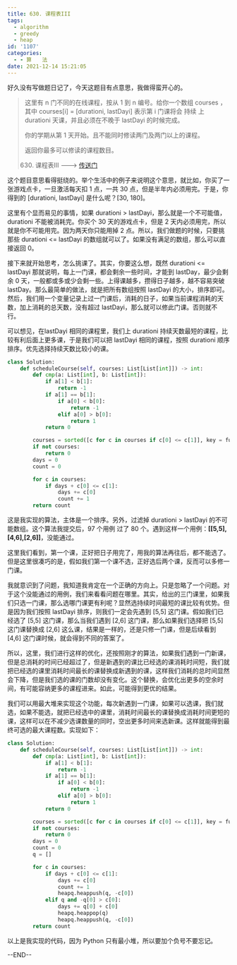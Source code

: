 ```yaml
---
title: 630. 课程表III
tags:
  - algorithm
  - greedy
  - heap
id: '1107'
categories:
  - - 算　　法
date: 2021-12-14 15:21:05
---
```


好久没有写做题日记了，今天这题目有点意思，我做得蛮开心的。

> 这里有 n 门不同的在线课程，按从 1 到 n 编号。给你一个数组 courses ，其中 courses[i] = [durationi, lastDayi] 表示第 i 门课将会 持续 上 durationi 天课，并且必须在不晚于 lastDayi 的时候完成。
> 
> 你的学期从第 1 天开始。且不能同时修读两门及两门以上的课程。
> 
> 返回你最多可以修读的课程数目。
> 
> 630. 课程表III ---> [传送门](https://leetcode-cn.com/problems/course-schedule-iii)

这个题目意思看得挺绕的。举个生活中的例子来说明这个意思，就比如，你买了一张游戏点卡，一旦激活每天扣 1 点，一共 30 点，但是半年内必须用完。于是，你得到的 [durationi, lastDayi] 是什么呢？[30, 180]。

这里有个显而易见的事情，如果 durationi > lastDayi，那么就是一个不可能值，durationi 不能被消耗完。你买个 30 天的游戏点卡，但是 2 天内必须用完，所以就是你不可能用完。因为两天你只能用掉 2 点。所以，我们做题的时候，只要挑那些 durationi <= lastDayi 的数组就可以了。如果没有满足的数组，那么可以直接返回 0。

接下来就开始思考，怎么挑课了。其实，你要这么想，既然 durationi <= lastDayi 那就说明，每上一门课，都会剩余一些时间，才能到 lastDay，最少会剩余 0 天，一般都或多或少会剩一些。上得课越多，攒得日子越多，越不容易突破 lastDay。那么最简单的做法，就是把所有数组按照 lastDayi 的大小，排序即可。然后，我们用一个变量记录上过一门课后，消耗的日子，如果当前课程消耗的天数，加上消耗的总天数，没有超过 lastDayi，那么就可以修此门课。否则就不行。

可以想见，在lastDayi 相同的课程里，我们上 durationi 持续天数最短的课程，比较有利后面上更多课，于是我们可以把 lastDayi 相同的课程，按照 durationi 顺序排序。优先选择持续天数比较小的课。

```python
class Solution:
    def scheduleCourse(self, courses: List[List[int]]) -> int:
        def cmp(a: List[int], b: List[int]):
            if a[1] < b[1]:
                return -1
            if a[1] == b[1]:
                if a[0] < b[0]:
                    return -1
                elif a[0] > b[0]:
                    return 1
            return 0

        courses = sorted([c for c in courses if c[0] <= c[1]], key = functools.cmp_to_key(cmp))
        if not courses:
            return 0
        days = 0
        count = 0

        for c in courses:
            if days + c[0] <= c[1]:
                days += c[0]
                count += 1
        return count
```

这是我实现的算法，主体是一个排序。另外，过滤掉 durationi > lastDayi 的不可能数组。这个算法我提交后，97 个用例 过了 80 个。遇到这样一个用例：**[[5,5],[4,6],[2,6]]**，没能通过。

这里我们看到，第一个课，正好把日子用完了，用我的算法再往后，都不能选了。但是这里很凑巧的是，假如我们第一个课不选，正好选后两个课，反而可以多修一门课。

我就意识到了问题，我知道我肯定在一个正确的方向上。只是忽略了一个问题。对于这个没能通过的用例，我们来看看问题在哪里。其实，给出的三门课里，如果我们只选一门课，那么选哪门课更有利呢？显然选持续时间最短的课比较有优势。但是因为我们按照 lastDayi 排序，则我们一定会先遇到 [5,5] 这门课。假如我们已经选了 [5,5] 这门课，那么当我们遇到 [2,6] 这门课，那么如果我们选择把 [5,5] 这门课替换成 [2,6] 这么课，结果是一样的，还是只修一门课，但是后续看到 [4,6] 这门课时候，就会得到不同的答案了。

所以，这里，我们进行这样的优化，还按照刚才的算法，如果我们遇到一门新课，但是总消耗的时间已经超过了，但是新遇到的课比已经选的课消耗时间短，我们就把已经选的课里消耗时间最长的课替换成新遇到的课，这样我们消耗的总时间显然会下降，但是我们选的课的门数却没有变化。这个替换，会优化出更多的空余时间，有可能容纳更多的课程进来。如此，可能得到更优的结果。

我们可以用最大堆来实现这个功能，每次新遇到一门课，如果可以选课，我们就选，如果不能选，就把已经选中的课里，消耗时间最长的课替换成消耗时间更短的课，这样可以在不减少选课数量的同时，空出更多时间来选新课。这样就能得到最终可选的最大课程数。实现如下：

```python
class Solution:
    def scheduleCourse(self, courses: List[List[int]]) -> int:
        def cmp(a: List[int], b: List[int]):
            if a[1] < b[1]:
                return -1
            if a[1] == b[1]:
                if a[0] < b[0]:
                    return -1
                elif a[0] > b[0]:
                    return 1
            return 0

        courses = sorted([c for c in courses if c[0] <= c[1]], key = functools.cmp_to_key(cmp))
        if not courses:
            return 0
        days = 0
        count = 0
        q = []

        for c in courses:
            if days + c[0] <= c[1]:
                days += c[0]
                count += 1
                heapq.heappush(q, -c[0])
            elif q and -q[0] > c[0]:
                days += q[0] + c[0]
                heapq.heappop(q)
                heapq.heappush(q, -c[0])
        return count
```

以上是我实现的代码，因为 Python 只有最小堆，所以要加个负号不要忘记。

--END--